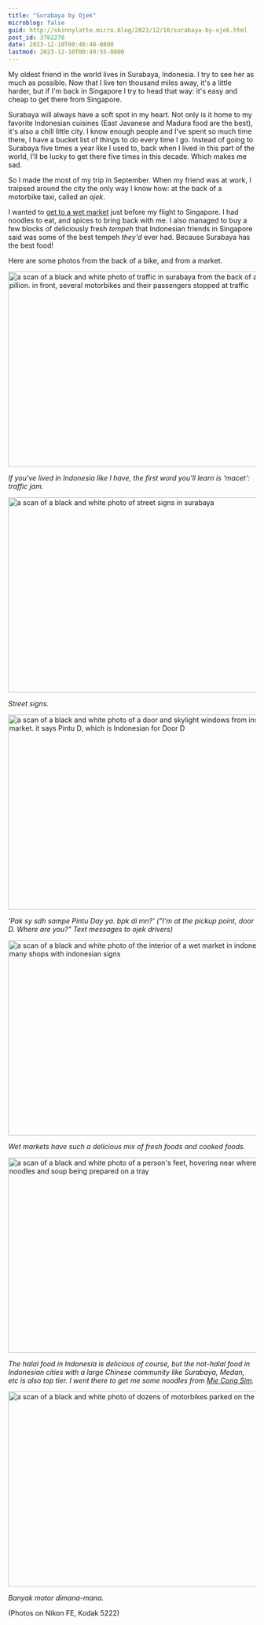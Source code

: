 ```yaml
---
title: "Surabaya by Ojek"
microblog: false
guid: http://skinnylatte.micro.blog/2023/12/10/surabaya-by-ojek.html
post_id: 3782278
date: 2023-12-10T00:46:40-0800
lastmod: 2023-12-10T00:49:55-0800
---
```

My oldest friend in the world lives in Surabaya, Indonesia. I try to see her as much as possible. Now that I live ten thousand miles away, it's a little harder, but if I'm back in Singapore I try to head that way: it's easy and cheap to get there from Singapore.

Surabaya will always have a soft spot in my heart. Not only is it home to my favorite Indonesian cuisines (East Javanese and Madura food are the best), it's also a chill little city. I know enough people and I've spent so much time there, I have a bucket list of things to do every time I go. Instead of going to Surabaya five times a year like I used to, back when I lived in this part of the world, I'll be lucky to get there five times in this decade. Which makes me sad.

So I made the most of my trip in September. When my friend was at work, I traipsed around the city the only way I know how: at the back of a motorbike taxi, called an *ojek*. 

I wanted to [get to a wet market](https://maps.app.goo.gl/RhrUYdJ9iDa21RnG6) just before my flight to Singapore. I had noodles to eat, and spices to bring back with me. I also managed to buy a few blocks of deliciously fresh *tempeh* that Indonesian friends in Singapore said was some of the best tempeh *they'd* ever had. Because Surabaya has the best food!

Here are some photos from the back of a bike, and from a market.

<img src="/img/001071680027-positive.jpg" width="600" height="397" alt="a scan of a black and white photo of traffic in surabaya from the back of a motorbike, pillion. in front, several motorbikes and their passengers stopped at traffic">

*If you've lived in Indonesia like I have, the first word you'll learn is 'macet': traffic jam.*

<img src="/img/001071680028-positive.jpg" width="600" height="397" alt="a scan of a black and white photo of street signs in surabaya">

*Street signs.*

<img src="/img/001071680026-positive.jpg" width="600" height="397" alt="a scan of a black and white photo of a door and skylight windows from inside a wet market. it says Pintu D, which is Indonesian for Door D">

*'Pak sy sdh sampe Pintu Day ya. bpk di mn?' ("I'm at the pickup point, door D. Where are you?" Text messages to ojek drivers)*

<img src="/img/001071680024-positive.jpg" width="600" height="397" alt="a scan of a black and white photo of the interior of a wet market in indonesia, showing many shops with indonesian signs">

*Wet markets have such a delicious mix of fresh foods and cooked foods.*

<img src="/img/001071680021-positive.jpg" width="600" height="397" alt="a scan of a black and white photo of a person's feet, hovering near where there are noodles and soup being prepared on a tray">

*The halal food in Indonesia is delicious of course, but the not-halal food in Indonesian cities with a large Chinese community like Surabaya, Medan, etc is also top tier. I went there to get me some noodles from [Mie Cong Sim](https://maps.app.goo.gl/A3KrAcquo3VTHpR37).*

<img src="/img/001071680013-positive.jpg" width="600" height="397" alt="a scan of a black and white photo of dozens of motorbikes parked on the street">

*Banyak motor dimana-mana.*

(Photos on Nikon FE, Kodak 5222)
